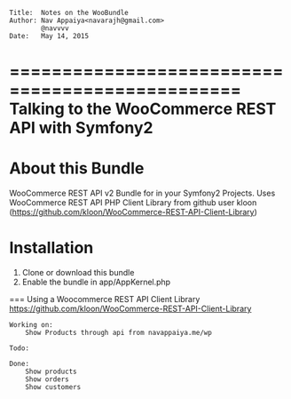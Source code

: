 
	Title:	Notes on the WooBundle  
	Author: Nav Appaiya<navarajh@gmail.com>
			@navvvv  
	Date:	May 14, 2015  
	
================================================
Talking to the WooCommerce REST API with Symfony2
===
# About this Bundle
WooCommerce REST API v2 Bundle for in your Symfony2 Projects.
Uses WooCommerce REST API PHP Client Library from
github user kloon (https://github.com/kloon/WooCommerce-REST-API-Client-Library)

# Installation
1. Clone or download this bundle
2. Enable the bundle in app/AppKernel.php


=== Using a Woocommerce REST API Client Library
https://github.com/kloon/WooCommerce-REST-API-Client-Library

    Working on:
        Show Products through api from navappaiya.me/wp

    Todo:

    Done:
        Show products
        Show orders
        Show customers